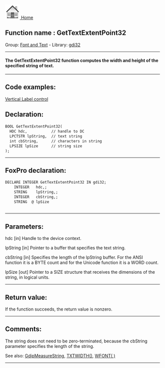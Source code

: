 [<img src="../../images/home.png"> Home ](https://github.com/VFPX/Win32API)  

## Function name : GetTextExtentPoint32
Group: [Font and Text](../../functions_group.md#Font_and_Text)  -  Library: [gdi32](../../Libraries.md#gdi32)  
***  


#### The GetTextExtentPoint32 function computes the width and height of the specified string of text.
***  


## Code examples:
[Vertical Label control](../../samples/sample_398.md)  

## Declaration:
```foxpro  
BOOL GetTextExtentPoint32(
  HDC hdc,           // handle to DC
  LPCTSTR lpString,  // text string
  int cbString,      // characters in string
  LPSIZE lpSize      // string size
);  
```  
***  


## FoxPro declaration:
```foxpro  
DECLARE INTEGER GetTextExtentPoint32 IN gdi32;
	INTEGER   hdc,;
	STRING    lpString,;
	INTEGER   cbString,;
	STRING  @ lpSize
  
```  
***  


## Parameters:
hdc 
[in] Handle to the device context. 

lpString 
[in] Pointer to a buffer that specifies the text string.

cbString 
[in] Specifies the length of the lpString buffer. For the ANSI function it is a BYTE count and for the Unicode function it is a WORD count.

lpSize 
[out] Pointer to a SIZE structure that receives the dimensions of the string, in logical units.  
***  


## Return value:
If the function succeeds, the return value is nonzero.  
***  


## Comments:
The string does not need to be zero-terminated, because the cbString parameter specifies the length of the string.  
  
See also: [GdipMeasureString](../gdiplus/GdipMeasureString.md), [TXTWIDTH()](http://msdn2.microsoft.com/en-us/library/a93d7wy7(VS.80).aspx), 
[WFONT( )](http://msdn2.microsoft.com/en-us/library/bx88s7fs(VS.80).aspx)  


***  

